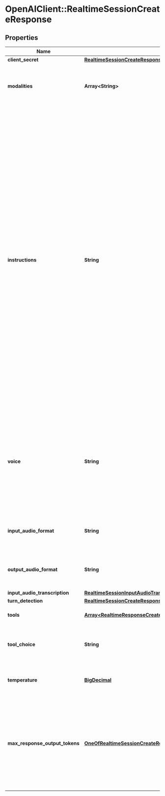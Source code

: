 # OpenAIClient::RealtimeSessionCreateResponse

## Properties
Name | Type | Description | Notes
------------ | ------------- | ------------- | -------------
**client_secret** | [**RealtimeSessionCreateResponseClientSecret**](RealtimeSessionCreateResponseClientSecret.md) |  | [optional] 
**modalities** | **Array&lt;String&gt;** | The set of modalities the model can respond with. To disable audio, set this to [\&quot;text\&quot;].  | [optional] 
**instructions** | **String** | The default system instructions (i.e. system message) prepended to model  calls. This field allows the client to guide the model on desired  responses. The model can be instructed on response content and format,  (e.g. \&quot;be extremely succinct\&quot;, \&quot;act friendly\&quot;, \&quot;here are examples of good  responses\&quot;) and on audio behavior (e.g. \&quot;talk quickly\&quot;, \&quot;inject emotion  into your voice\&quot;, \&quot;laugh frequently\&quot;). The instructions are not guaranteed  to be followed by the model, but they provide guidance to the model on the  desired behavior.  Note that the server sets default instructions which will be used if this  field is not set and are visible in the &#x60;session.created&#x60; event at the  start of the session.  | [optional] 
**voice** | **String** | The voice the model uses to respond. Voice cannot be changed during the  session once the model has responded with audio at least once. Current  voice options are &#x60;alloy&#x60;, &#x60;ash&#x60;, &#x60;ballad&#x60;, &#x60;coral&#x60;, &#x60;echo&#x60; &#x60;sage&#x60;,  &#x60;shimmer&#x60; and &#x60;verse&#x60;.  | [optional] 
**input_audio_format** | **String** | The format of input audio. Options are &#x60;pcm16&#x60;, &#x60;g711_ulaw&#x60;, or &#x60;g711_alaw&#x60;.  | [optional] 
**output_audio_format** | **String** | The format of output audio. Options are &#x60;pcm16&#x60;, &#x60;g711_ulaw&#x60;, or &#x60;g711_alaw&#x60;.  | [optional] 
**input_audio_transcription** | [**RealtimeSessionInputAudioTranscription**](RealtimeSessionInputAudioTranscription.md) |  | [optional] 
**turn_detection** | [**RealtimeSessionCreateResponseTurnDetection**](RealtimeSessionCreateResponseTurnDetection.md) |  | [optional] 
**tools** | [**Array&lt;RealtimeResponseCreateParamsTools&gt;**](RealtimeResponseCreateParamsTools.md) | Tools (functions) available to the model. | [optional] 
**tool_choice** | **String** | How the model chooses tools. Options are &#x60;auto&#x60;, &#x60;none&#x60;, &#x60;required&#x60;, or  specify a function.  | [optional] 
**temperature** | [**BigDecimal**](BigDecimal.md) | Sampling temperature for the model, limited to [0.6, 1.2]. Defaults to 0.8.  | [optional] 
**max_response_output_tokens** | [**OneOfRealtimeSessionCreateResponseMaxResponseOutputTokens**](OneOfRealtimeSessionCreateResponseMaxResponseOutputTokens.md) | Maximum number of output tokens for a single assistant response, inclusive of tool calls. Provide an integer between 1 and 4096 to limit output tokens, or &#x60;inf&#x60; for the maximum available tokens for a given model. Defaults to &#x60;inf&#x60;.  | [optional] 

